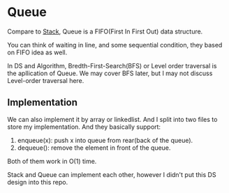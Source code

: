 # Queue

Compare to [Stack](#stack), Queue is a FIFO(First In First Out) data structure.

You can think of waiting in line, and some sequential condition, they based on FIFO idea as well.

In DS and Algorithm, Bredth-First-Search(BFS) or Level order traversal is the apllication of Queue. We may cover BFS later, but I may not discuss Level-order traversal here.

## Implementation

We can also implement it by array or linkedlist. And I split into two files to store my implementation. And they basically support:

1. enqueue(x): push x into queue from rear(back of the queue).
2. dequeue(): remove the element in front of the queue.

Both of them work in O(1) time.

Stack and Queue can implement each other, however I didn't put this DS design into this repo.

